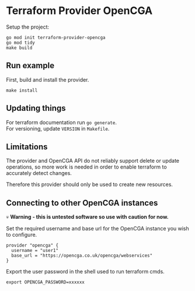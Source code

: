 # Terraform Provider OpenCGA

Setup the project:

```shell
go mod init terraform-provider-opencga
go mod tidy
make build
```

## Run example

First, build and install the provider.

```shell
make install
```

## Updating things

For terraform documentation run `go generate`.  
For versioning, update `VERSION` in `Makefile`.

## Limitations

The provider and OpenCGA API do not reliably support delete or update operations, so more
work is needed in order to enable terraform to accurately detect changes.

Therefore this provider should only be used to create new resources.

## Connecting to other OpenCGA instances

💀 **Warning - this is untested software so use with caution for now.**

Set the required username and base url for the OpenCGA instance you wish to configure.

```
provider "opencga" {
  username = "user1"
  base_url = "https://opencga.co.uk/opencga/webservices"
}
```

Export the user password in the shell used to run terraform cmds.

```shell
export OPENCGA_PASSWORD=xxxxxx
```
